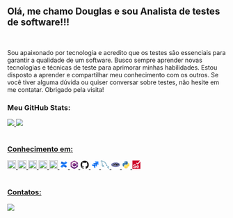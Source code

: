 <h2> Olá, me chamo Douglas e sou Analista de testes de software!!! </h2>
<br>

Sou apaixonado por tecnologia e acredito que os testes são essenciais para garantir a qualidade de um software.
Busco sempre aprender novas tecnologias e técnicas de teste para aprimorar minhas habilidades.
Estou disposto a aprender e compartilhar meu conhecimento com os outros.
Se você tiver alguma dúvida ou quiser conversar sobre testes, não hesite em me contatar.
Obrigado pela visita!



### Meu GitHub Stats:

<div>
<a href="https://github.com/douglasjaeger">
<img height="180em" src="https://github-readme-stats.vercel.app/api?username=douglasjaeger&show_icons=true&theme=dracula&include_all_commits=true"/>
<img height="180em" src="https://github-readme-stats.vercel.app/api/top-langs/?username=douglasjaeger&layout=compact&langs_count=7&theme=dracula"/>
  <br>
  <br>
  
</div>

### Conhecimento em:

<div>
<img height="20" width="20" src="https://cdn.jsdelivr.net/gh/devicons/devicon/icons/java/java-original-wordmark.svg" />
<img height="20" width="20" src="https://cdn.jsdelivr.net/gh/devicons/devicon/icons/javascript/javascript-original.svg" />
<img height="20" width="20" src="https://cdn.jsdelivr.net/gh/devicons/devicon/icons/nodejs/nodejs-original.svg" />
<img height="20" width="20" src="https://cdn.jsdelivr.net/gh/devicons/devicon/icons/html5/html5-original.svg" />
<img height="20" width="20" src="https://cdn.jsdelivr.net/gh/devicons/devicon/icons/css3/css3-original.svg" />
<img height="20" width="20" src="https://github.com/devicons/devicon/blob/master/icons/confluence/confluence-original.svg" />
<img height="20" width="20" src="https://github.com/devicons/devicon/blob/master/icons/csharp/csharp-original.svg" />
<img height="20" width="20" src="https://github.com/devicons/devicon/blob/master/icons/github/github-original.svg" />
<img height="20" width="20" src="https://github.com/devicons/devicon/blob/master/icons/jira/jira-original.svg" />
<img height="20" width="20" src="https://github.com/devicons/devicon/blob/master/icons/mysql/mysql-original.svg" />
<img height="20" width="20" src="https://github.com/devicons/devicon/blob/master/icons/php/php-original.svg" />
<img height="20" width="20" src="https://github.com/devicons/devicon/blob/master/icons/python/python-original.svg" />
<img height="20" width="20" src="https://github.com/devicons/devicon/blob/master/icons/selenium/selenium-original.svg" />
  <br>
  <br>
  
</div>

### Contatos:

<div>

<a href="https://www.linkedin.com/in/douglas-jaeger84" target="_blank"><img src="https://img.shields.io/badge/-LinkedIn-%230077B5?style=for-the-badge&logo=linkedin&logoColor=white" target="_blank"></a>   
</div>



